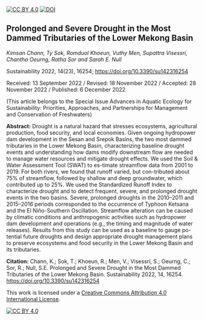 [![CC BY 4.0][cc-by-shield]][cc-by] [![DOI](https://img.shields.io/badge/DOI-https://doi.org/10.3390/su142316254-blue.svg)](https://doi.org/10.3390/su142316254)


## Prolonged and Severe Drought in the Most Dammed Tributaries of the Lower Mekong Basin

*Kimsan Chann, Ty Sok, Romduol Khoeun, Vuthy Men, Supattra Visessri, Chantha Oeurng, Ratha Sor and Sarah E. Null*


Sustainability 2022, 14(23), 16254; https://doi.org/10.3390/su142316254

Received: 13 September 2022 / Revised: 18 November 2022 / Accepted: 28 November 2022 / Published: 6 December 2022

(This article belongs to the Special Issue Advances in Aquatic Ecology for Sustainability: Priorities, Approaches, and Partnerships for Management and Conservation of Freshwaters)

**Abstract:** Drought is a natural hazard that stresses ecosystems, agricultural production, food security, and local economies. Given ongoing hydropower dam development in the Sesan and Srepok Basins, the two most dammed tributaries in the Lower Mekong Basin, characterizing baseline drought events and understanding how dams modify downstream flow are  needed to manage water resources and mitigate drought effects. We used the Soil & Water Assessment Tool (SWAT) to es-timate streamflow data from 2001 to 2019. For both rivers, we found that runoff varied, but con-tributed about 75% of streamflow, followed by shallow and deep groundwater, which contributed up to 25%. We used the Standardized Runoff Index to characterize drought and to detect  frequent, severe, and prolonged drought events in the two basins. Severe, prolonged droughts in the 2010–2011 and 2015–2016 periods corresponded to the occurrence of Typhoon Ketsana and the El Niño-Southern Oscillation. Streamflow alteration can be caused by climatic conditions and anthropogenic activities such as hydropower dam development and operations (e.g., the timing and magnitude of water releases). Results from this study can be used as a baseline to gauge po-tential future droughts and design appropriate drought management plans to preserve ecosystems and food security in the Lower Mekong Basin and its tributaries.


**Citation:** Chann, K.; Sok, T.; Khoeun, R.; Men, V.; Visessri, S.; Oeurng, C.; Sor, R.; Null, S.E. Prolonged and Severe Drought in the Most Dammed Tributaries of the Lower Mekong Basin. Sustainability 2022, 14, 16254. https://doi.org/10.3390/su142316254

This work is licensed under a [Creative Commons Attribution 4.0 International License][cc-by].

[![CC BY 4.0][cc-by-image]][cc-by]

[cc-by]: https://creativecommons.org/
[cc-by-image]: https://i.creativecommons.org/l/by/4.0/88x31.png
[cc-by-shield]: https://img.shields.io/badge/License-CC%20BY%204.0-lightgrey.svg